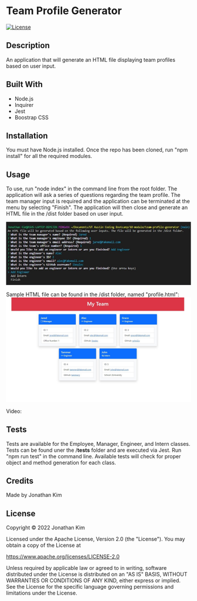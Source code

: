 # Team Profile Generator
[![License](https://img.shields.io/badge/License-Apache_2.0-blue.svg)](https://opensource.org/licenses/Apache-2.0)

## Description
An application that will generate an HTML file displaying team profiles based on user input.

## Built With
* Node.js
* Inquirer
* Jest
* Boostrap CSS

## Installation
You must have Node.js installed. Once the repo has been cloned, run "npm install" for all the required modules.

## Usage
To use, run "node index" in the command line from the root folder. The application will ask a series of questions regarding the team profile. The team manager input is required and the application can be terminated at the menu by selecting "Finish". The application will then close and generate an HTML file in the /dist folder based on user input.

![Application Screenshot](./assets/images/application-screenshot.jpg?raw=tru "Application Screenshot")

Sample HTML file can be found in the /dist folder, named "profile.html":
![HTML Screenshot](./assets/images/html-screenshot.jpg?raw=tru "HTML Screenshot")

Video:

## Tests
Tests are available for the Employee, Manager, Engineer, and Intern classes. Tests can be found uner the /__tests__ folder and are executed via Jest. Run "npm run test" in the command line. Available tests will check for proper object and method generation for each class.

## Credits
Made by Jonathan Kim

## License
Copyright &copy; 2022 Jonathan Kim

Licensed under the Apache License, Version 2.0 (the "License"). You may obtain a copy of the License at

https://www.apache.org/licenses/LICENSE-2.0

Unless required by applicable law or agreed to in writing, software distributed under the License is distributed on an "AS IS" BASIS, WITHOUT WARRANTIES OR CONDITIONS OF ANY KIND, either express or implied. See the License for the specific language governing permissions and limitations under the License.